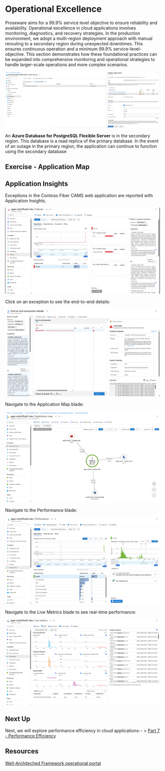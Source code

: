 # Operational Excellence

Proseware aims for a 99.9% service level objective to ensure reliability and availability. Operational excellence in cloud applications involves monitoring, diagnostics, and recovery strategies. In the production environment, we adopt a multi-region deployment approach with manual rerouting to a secondary region during unexpected downtimes. This ensures continuous operation and a minimum 99.9% service-level-objective. This section demonstrates how these foundational practices can be expanded into comprehensive monitoring and operational strategies to handle larger-scale operations and more complex scenarios.

![Multi region](images/front-door-origin-group.png)

An **Azure Database for PostgreSQL Flexible Server** is in the secondary region. This database is a read replica of the primary database. In the event of an outage in the primary region, the application can continue to function using the secondary database

## Exercise - Application Map

## Application Insights

Exceptions in the Contoso Fiber CAMS web application are reported with Application Insights. 

![AppInsightsFailures](./images/appinsights_failures.png)

Click on an exception to see the end-to-end details:

![AppInsightsEndToEndDetails](./images/appinsights-end-to-end.png)

Navigate to the Application Map blade:

![AppInsightsApplicationMap](./images/appinsights_map.png)

Navigate to the Performance blade:

![AppInsightsPerformance](./images/appinsights_performance.png)

Navigate to the Live Metrics blade to see real-time performance:

![AppInsightsLiveMetrics](./images/appinsights_live_metrics.png)

## Next Up

Next, we will explore performance efficiency in cloud applications-- > [Part 7 - Performance Efficiency](../Part7-Performance-Efficiency/README.md)

## Resources
[Well-Architeched Framework operational portal](https://learn.microsoft.com/en-us/azure/well-architected/operational-excellence)
